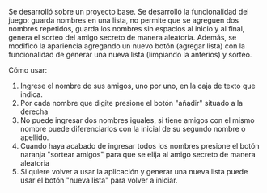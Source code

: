 Se desarrolló sobre un proyecto base.
Se desarrolló la funcionalidad del juego: guarda nombres en una lista, no permite que se agreguen dos nombres repetidos, guarda los nombres sin espacios al inicio y al final, genera el sorteo del amigo secreto de manera aleatoria.
Además, se modificó la apariencia agregando un nuevo botón (agregar lista) con la funcionalidad de generar una nueva lista (limpiando la anterios) y sorteo.

Cómo usar:
1. Ingrese el nombre de sus amigos, uno por uno, en la caja de texto que indica.
2. Por cada nombre que digite presione el botón "añadir" situado a la derecha
3. No puede ingresar dos nombres iguales, si tiene amigos con el mismo nombre puede diferenciarlos con la inicial de su segundo nombre o apellido.
4. Cuando haya acabado de ingresar todos los nombres presione el botón naranja "sortear amigos" para que se elija al amigo secreto de manera aleatoria
5. Si quiere volver a usar la aplicación y generar una nueva lista puede usar el botón "nueva lista" para volver a iniciar.
